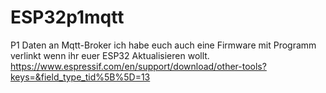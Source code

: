 # ESP32p1mqtt
P1 Daten an Mqtt-Broker 
ich habe euch auch eine Firmware mit Programm verlinkt wenn ihr euer ESP32 Aktualisieren wollt.
https://www.espressif.com/en/support/download/other-tools?keys=&field_type_tid%5B%5D=13
